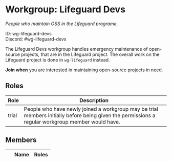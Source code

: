 <!-- GENERATED FILE, DON'T EDIT -->
# Workgroup: Lifeguard Devs

_People who maintain OSS in the Lifeguard programe._

ID: wg-lifeguard-devs<br>
Discord: #wg-lifeguard-devs

The Lifeguard Devs workgroup handles emergency maintenance of open-source
projects, that are in the Lifeguard project.
The overall work on the Lifeguard project is done in `wg-lifeguard` instead.

**Join when** you are interested in maintaining open-source projects in need.


## Roles

Role | Description
-|-
trial|People who have newly joined a workgroup may be trial members initially before being given the permissions a regular workgroup member would have.

## Members

&nbsp;|Name|Roles
-|-|-
